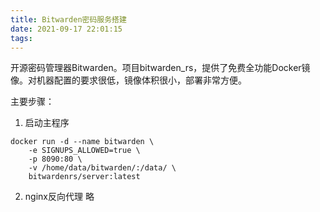 ```yaml
---
title: Bitwarden密码服务搭建
date: 2021-09-17 22:01:15
tags:
---
```


开源密码管理器Bitwarden。项目bitwarden_rs，提供了免费全功能Docker镜像。对机器配置的要求很低，镜像体积很小，部署非常方便。

主要步骤：
1. 启动主程序
```
docker run -d --name bitwarden \
    -e SIGNUPS_ALLOWED=true \
    -p 8090:80 \
    -v /home/data/bitwarden/:/data/ \
    bitwardenrs/server:latest
```
2. nginx反向代理
   略
